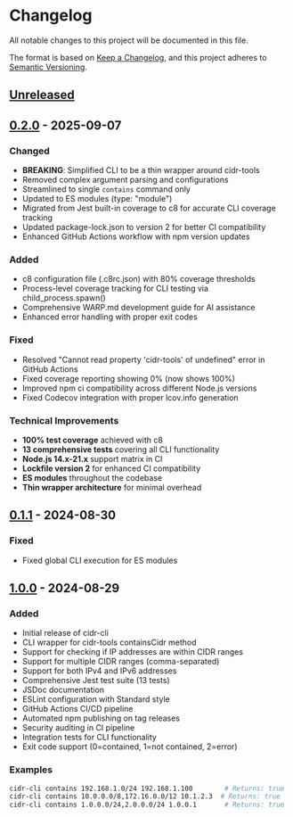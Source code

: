 # Changelog

All notable changes to this project will be documented in this file.

The format is based on [Keep a Changelog](https://keepachangelog.com/en/1.0.0/),
and this project adheres to [Semantic Versioning](https://semver.org/spec/v2.0.0.html).

## [Unreleased]

## [0.2.0] - 2025-09-07

### Changed
- **BREAKING**: Simplified CLI to be a thin wrapper around cidr-tools
- Removed complex argument parsing and configurations
- Streamlined to single `contains` command only
- Updated to ES modules (type: "module")
- Migrated from Jest built-in coverage to c8 for accurate CLI coverage tracking
- Updated package-lock.json to version 2 for better CI compatibility
- Enhanced GitHub Actions workflow with npm version updates

### Added
- c8 configuration file (.c8rc.json) with 80% coverage thresholds
- Process-level coverage tracking for CLI testing via child_process.spawn()
- Comprehensive WARP.md development guide for AI assistance
- Enhanced error handling with proper exit codes

### Fixed
- Resolved "Cannot read property 'cidr-tools' of undefined" error in GitHub Actions
- Fixed coverage reporting showing 0% (now shows 100%)
- Improved npm ci compatibility across different Node.js versions
- Fixed Codecov integration with proper lcov.info generation

### Technical Improvements
- **100% test coverage** achieved with c8
- **13 comprehensive tests** covering all CLI functionality
- **Node.js 14.x-21.x** support matrix in CI
- **Lockfile version 2** for enhanced CI compatibility
- **ES modules** throughout the codebase
- **Thin wrapper architecture** for minimal overhead

## [0.1.1] - 2024-08-30

### Fixed
- Fixed global CLI execution for ES modules

## [1.0.0] - 2024-08-29

### Added
- Initial release of cidr-cli
- CLI wrapper for cidr-tools containsCidr method
- Support for checking if IP addresses are within CIDR ranges
- Support for multiple CIDR ranges (comma-separated)
- Support for both IPv4 and IPv6 addresses
- Comprehensive Jest test suite (13 tests)
- JSDoc documentation
- ESLint configuration with Standard style
- GitHub Actions CI/CD pipeline
- Automated npm publishing on tag releases
- Security auditing in CI pipeline
- Integration tests for CLI functionality
- Exit code support (0=contained, 1=not contained, 2=error)

### Examples
```bash
cidr-cli contains 192.168.1.0/24 192.168.1.100        # Returns: true
cidr-cli contains 10.0.0.0/8,172.16.0.0/12 10.1.2.3  # Returns: true
cidr-cli contains 1.0.0.0/24,2.0.0.0/24 1.0.0.1       # Returns: true
```

[Unreleased]: https://github.com/n-ae/cidr-cli/compare/v0.2.0...HEAD
[0.2.0]: https://github.com/n-ae/cidr-cli/releases/tag/v0.2.0
[0.1.1]: https://github.com/n-ae/cidr-cli/releases/tag/v0.1.1
[1.0.0]: https://github.com/n-ae/cidr-cli/releases/tag/v1.0.0
